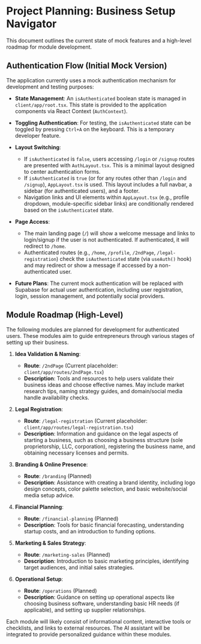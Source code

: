 # Project Planning: Business Setup Navigator

This document outlines the current state of mock features and a high-level roadmap for module development.

## Authentication Flow (Initial Mock Version)

The application currently uses a mock authentication mechanism for development and testing purposes:

-   **State Management**: An `isAuthenticated` boolean state is managed in `client/app/root.tsx`. This state is provided to the application components via React Context (`AuthContext`).
-   **Toggling Authentication**: For testing, the `isAuthenticated` state can be toggled by pressing `Ctrl+A` on the keyboard. This is a temporary developer feature.
-   **Layout Switching**:
    -   If `isAuthenticated` is `false`, users accessing `/login` or `/signup` routes are presented with `AuthLayout.tsx`. This is a minimal layout designed to center authentication forms.
    -   If `isAuthenticated` is `true` (or for any routes other than `/login` and `/signup`), `AppLayout.tsx` is used. This layout includes a full navbar, a sidebar (for authenticated users), and a footer.
    -   Navigation links and UI elements within `AppLayout.tsx` (e.g., profile dropdown, module-specific sidebar links) are conditionally rendered based on the `isAuthenticated` state.
-   **Page Access**:
    -   The main landing page (`/`) will show a welcome message and links to login/signup if the user is not authenticated. If authenticated, it will redirect to `/home`.
    -   Authenticated routes (e.g., `/home`, `/profile`, `/2ndPage`, `/legal-registration`) check the `isAuthenticated` state (via `useAuth()` hook) and may redirect or show a message if accessed by a non-authenticated user.

-   **Future Plans**: The current mock authentication will be replaced with Supabase for actual user authentication, including user registration, login, session management, and potentially social providers.

## Module Roadmap (High-Level)

The following modules are planned for development for authenticated users. These modules aim to guide entrepreneurs through various stages of setting up their business.

1.  **Idea Validation & Naming**:
    *   **Route**: `/2ndPage` (Current placeholder: `client/app/routes/2ndPage.tsx`)
    *   **Description**: Tools and resources to help users validate their business ideas and choose effective names. May include market research tips, naming strategy guides, and domain/social media handle availability checks.

2.  **Legal Registration**:
    *   **Route**: `/legal-registration` (Current placeholder: `client/app/routes/legal-registration.tsx`)
    *   **Description**: Information and guidance on the legal aspects of starting a business, such as choosing a business structure (sole proprietorship, LLC, corporation), registering the business name, and obtaining necessary licenses and permits.

3.  **Branding & Online Presence**:
    *   **Route**: `/branding` (Planned)
    *   **Description**: Assistance with creating a brand identity, including logo design concepts, color palette selection, and basic website/social media setup advice.

4.  **Financial Planning**:
    *   **Route**: `/financial-planning` (Planned)
    *   **Description**: Tools for basic financial forecasting, understanding startup costs, and an introduction to funding options.

5.  **Marketing & Sales Strategy**:
    *   **Route**: `/marketing-sales` (Planned)
    *   **Description**: Introduction to basic marketing principles, identifying target audiences, and initial sales strategies.

6.  **Operational Setup**:
    *   **Route**: `/operations` (Planned)
    *   **Description**: Guidance on setting up operational aspects like choosing business software, understanding basic HR needs (if applicable), and setting up supplier relationships.

Each module will likely consist of informational content, interactive tools or checklists, and links to external resources. The AI assistant will be integrated to provide personalized guidance within these modules.
